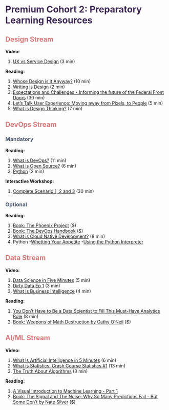 # <span style="color:#3f2a56">Premium Cohort 2: Preparatory Learning Resources</span>

## <span style="color:rgb(218,121,122)">Design Stream</span>

**Video:**
1. [UX vs Service Design](https://www.nngroup.com/videos/ux-vs-service-design/) (3 min)

**Reading:**
1. [Whose Design is it Anyway?](https://noti.st/helen/0OHozl/slides) (10 min)
2. [Writing is Design](https://www.nicolefenton.com/writing-is-design/) (2 min)
3. [Expectations and Challenges - Informing the future of the Federal Front Doors](https://www.dropbox.com/s/5sy3kkhkymypsj0/18F_FFD_ResearchReport.pdf?dl=0) (30 min)
4. [Let’s Talk User Experience: Moving away from Pixels, to People](https://digital.canada.ca/2018/06/14/lets-talk-user-experience/) (5 min)
5. [What is Design Thinking?](https://www.ideou.com/blogs/inspiration/what-is-design-thinking) (7 min)
 
## <span style="color:rgb(218,121,122)">DevOps Stream</span>
### <span style="color:#4e5b73">Mandatory</span>

**Reading:**
1. [What is DevOps?](https://aws.amazon.com/devops/what-is-devops/) (11 min)
2. [What is Open Source?](https://opensource.dev/) (6 min)
3. [Python](https://wiki.python.org/moin/BeginnersGuide/Overview) (2 min)

**Interactive Workshop:**
1. [Complete Scenario 1, 2 and 3](https://www.katacoda.com/courses/git) (30 min)

### <span style="color:#4e5b73">Optional</span>

**Reading:**
1. [Book: The Phoenix Project](https://www.amazon.ca/Phoenix-Project-DevOps-Helping-Business/dp/1942788290/ref=sr_1_1?keywords=The+Phoenix+Project&qid=1568747332&sr=8-1) ($)
2. [Book: The DevOps Handbook](https://www.amazon.ca/DevOps-Handbook-World-Class-Reliability-Organizations/dp/1942788002) ($)
3. [What is Cloud Native Development?](https://thenewstack.io/10-key-attributes-of-cloud-native-applications/) (8 min)
4. Python
   -[Whetting Your Appetite](https://docs.python.org/3/tutorial/appetite.html)
   -[Using the Python Interpreter](https://docs.python.org/3/tutorial/interpreter.html)
  
## <span style="color:rgb(218,121,122)">Data Stream</span>

**Video:**
1. [Data Science in Five Minutes](https://www.youtube.com/watch?v=X3paOmcrTjQ) (5 min)
2. [Dirty Data Ep 1](https://www.youtube.com/watch?v=qAQt0ICZAr8&list=PLJic7bfGlo3q0xD2Baw3jCHlt1blXkigp) (3 min)
3. [What is Business Intelligence](https://www.youtube.com/watch?v=hDJdkcdG1iA) (4 min)

**Reading:**
1. [You Don’t Have to Be a Data Scientist to Fill This Must-Have Analytics Role](https://hbr.org/2018/02/you-dont-have-to-be-a-data-scientist-to-fill-this-must-have-analytics-role) (8 min)
2. [Book: Weapons of Math Destruction by Cathy O’Neil](https://www.amazon.ca/Weapons-Math-Destruction-Increases-Inequality/dp/0553418815) ($)

## <span style="color:rgb(218,121,122)">AI/ML Stream</span>

**Video:**
1. [What is Artificial Intelligence in 5 Minutes](https://www.youtube.com/watch?v=2ePf9rue1Ao) (6 min)
2. [What is Statistics: Crash Course Statistics #1](https://www.youtube.com/watch?v=sxQaBpKfDRk) (13 min)
3. [The Truth About Algorithms](https://www.youtube.com/watch?v=heQzqX35c9A) (3 min)

**Reading:**
1. [A Visual Introduction to Machine Learning - Part 1](http://www.r2d3.us/)
2. [Book: The Signal and The Noise: Why So Many Predictions Fail - But Some Don’t by Nate Silver](https://www.amazon.ca/Signal-Noise-Many-Predictions-Fail-but/dp/0143125087) ($)
